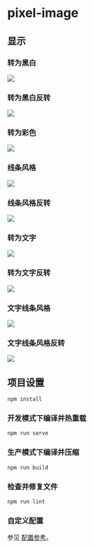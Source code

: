 # pixel-image

## 显示   

### 转为黑白  
![](./imgs/bw.png)  
### 转为黑白反转  
![](./imgs/bwr.png)  
### 转为彩色  
![](./imgs/color.png)  
### 线条风格  
![](./imgs/line.png)    
### 线条风格反转  
![](./imgs/liner.png)   
### 转为文字  
![](./imgs/text.png)  
### 转为文字反转  
![](./imgs/textr.png)    
### 文字线条风格  
![](./imgs/textline.png)  
### 文字线条风格反转  
![](./imgs/textliner.png)  

## 项目设置
```
npm install
```

### 开发模式下编译并热重载
```
npm run serve
```

### 生产模式下编译并压缩
```
npm run build
```

### 检查并修复文件
```
npm run lint
```

### 自定义配置
参见 [配置参考](https://cli.vuejs.org/config/)。
